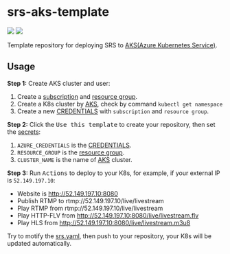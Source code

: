 # srs-aks-template

![](http://ossrs.net/gif/v1/sls.gif?site=github.com&path=/k8s/aks/ossrs/srs-aks-template)
[![](https://github.com/ossrs/srs-aks-template/actions/workflows/azure-kubernetes-service.yml/badge.svg)](https://github.com/ossrs/srs-aks-template/actions/workflows/azure-kubernetes-service.yml)

Template repository for deploying SRS to [AKS(Azure Kubernetes Service)](https://docs.microsoft.com/en-us/azure/aks/).

## Usage

**Step 1:** Create AKS cluster and user:

1. Create a [subscription](https://portal.azure.com/?quickstart=true#blade/Microsoft_Azure_Billing/SubscriptionsBlade) and [resource group](https://portal.azure.com/?quickstart=true#blade/HubsExtension/BrowseResourceGroups).
1. Create a K8s cluster by [AKS](https://docs.microsoft.com/en-us/azure/aks/kubernetes-walkthrough-portal), check by command `kubectl get namespace`
1. Create a new [CREDENTIALS](https://docs.microsoft.com/en-us/azure/aks/kubernetes-action#create-a-service-principal) with `subscription` and `resource group`.

**Step 2:** Click the <kbd>Use this template</kbd> to create your repository, then set the [secrets](https://github.com/ossrs/srs-aks-template/settings/secrets/actions):

1. `AZURE_CREDENTIALS` is the [CREDENTIALS](https://docs.microsoft.com/en-us/azure/aks/kubernetes-action#create-a-service-principal).
1. `RESOURCE_GROUP` is the [resource group](https://portal.azure.com/?quickstart=true#blade/HubsExtension/BrowseResourceGroups).
1. `CLUSTER_NAME` is the name of [AKS](https://docs.microsoft.com/en-us/azure/aks/kubernetes-walkthrough-portal) cluster.

**Step 3:** Run <kbd>Actions</kbd> to deploy to your K8s, for example, if your external IP is `52.149.197.10`:

* Website is http://52.149.197.10:8080
* Publish RTMP to rtmp://52.149.197.10/live/livestream
* Play RTMP from rtmp://52.149.197.10/live/livestream
* Play HTTP-FLV from http://52.149.197.10:8080/live/livestream.flv
* Play HLS from http://52.149.197.10:8080/live/livestream.m3u8

Try to motify the [srs.yaml](srs.yaml), then push to your repository, your K8s will be updated automatically.

